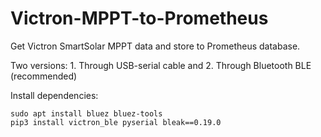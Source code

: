 # Victron-MPPT-to-Prometheus
Get Victron SmartSolar MPPT data and store to Prometheus database.

Two versions: 1. Through USB-serial cable and 2. Through Bluetooth BLE (recommended) <br>

Install dependencies: <br>
```
sudo apt install bluez bluez-tools
pip3 install victron_ble pyserial bleak==0.19.0
```
